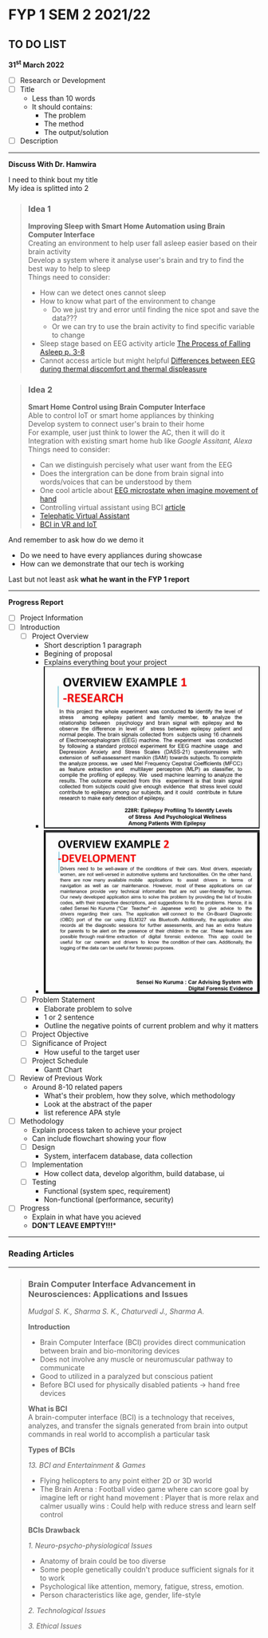 # FYP 1 SEM 2 2021/22

## TO DO LIST

**31<sup>st</sup> March 2022**
- [ ] Research or Development
- [ ] Title
  - Less than 10 words
  - It should contains:
    - The problem
    - The method
    - The output/solution
- [ ] Description

***

**Discuss With Dr. Hamwira**

I need to think bout my title  
My idea is splitted into 2

> ### Idea 1
> **Improving Sleep with Smart Home Automation using Brain Computer Interface**  
> Creating an environment to help user fall asleep easier based on their brain activity  
> Develop a system where it analyse user's brain and try to find the best way to help to sleep  
> Things need to consider:  
> - How can we detect ones cannot sleep
> - How to know what part of the environment to change
>   - Do we just try and error until finding the nice spot and save the data???
>   - Or we can try to use the brain activity to find specific variable to change
> - Sleep stage based on EEG activity article [The Process of Falling Asleep p. 3-8](https://sci-hub.se/10.1053/smrv.2001.0145)
> - Cannot access article but might helpful [Differences between EEG during thermal discomfort and thermal displeasure](https://www.sciencedirect.com/science/article/abs/pii/S0360132321006211)

> ### Idea 2
> **Smart Home Control using Brain Computer Interface**  
> Able to control IoT or smart home appliances by thinking  
> Develop system to connect user's brain to their home  
> For example, user just think to lower the AC, then it will do it  
> Integration with existing smart home hub like *Google Assitant, Alexa*  
> Things need to consider:  
> - Can we distinguish percisely what user want from the EEG
> - Does the intergration can be done from brain signal into words/voices that can be understood by them
> - One cool article about [EEG microstate when imagine movement of hand](https://sci-hub.se/10.1080/24699322.2017.1389404)
> - Controlling virtual assistant using BCI [article](assets/BCI-control-of-virtual-assistant.pdf)
> - [Telephatic Virtual Assistant](https://ieeexplore.ieee.org/abstract/document/8824886)
> - [BCI in VR and IoT](https://sci-hub.se/10.1109/ACCESS.2018.2809453)

And remember to ask how do we demo it
- Do we need to have every appliances during showcase
- How can we demonstrate that our tech is working

Last but not least ask **what he want in the FYP 1 report**

***

**Progress Report**

- [ ] Project Information
- [ ] Introduction
  - [ ] Project Overview
    - Short description 1 paragraph
    - Begining of proposal
    - Explains everything bout your project
    - ![Research Example](assets/Screenshot-2022-03-18-092515.png)
    - ![Development Example](assets/Project-statement-development-example.png)
  - [ ] Problem Statement
    - Elaborate problem to solve
    - 1 or 2 sentence
    - Outline the negative points of current problem and why it matters
  - [ ] Project Objective
  - [ ] Significance of Project
    - How useful to the target user
  - [ ] Project Schedule
    - Gantt Chart
- [ ] Review of Previous Work
  - Around 8-10 related papers
    - What's their problem, how they solve, which methodology
    - Look at the abstract of the paper
    - list reference APA style
- [ ] Methodology
  - Explain process taken to achieve your project
  - Can include flowchart showing your flow
  - [ ] Design
    - System, interfacem database, data collection
  - [ ] Implementation
    - How collect data, develop algorithm, build database, ui
  - [ ] Testing
    - Functional (system spec, requirement)
    - Non-functional (performance, security)
- [ ] Progress
  - Explain in what have you acieved
  - **DON'T LEAVE EMPTY!!!***

***

### Reading Articles

***

> ### Brain Computer Interface Advancement in Neurosciences: Applications and Issues
> *Mudgal S. K., Sharma S. K., Chaturvedi J., Sharma A.*
>
> **Introduction**  
> - Brain Computer Interface (BCI) provides direct communication between brain and bio-monitoring devices
> - Does not involve any muscle or neuromuscular pathway to communicate
> - Good to utilized in a paralyzed but conscious patient
> - Before BCI used for physically disabled patients -> hand free devices
> 
> **What is BCI**  
> A brain-computer interface (BCI) is a technology that receives, analyzes, and transfer the signals generated from brain into output commands in real world to accomplish a particular task
>
> **Types of BCIs**  
> 
> *13. BCI and Entertainment & Games*
> - Flying helicopters to any point either 2D or 3D world
> - The Brain Arena
>   : Football video game where can score goal by imagine left or  right hand movement
>   : Player that is more relax and calmer usually wins
>   : Could help with reduce stress and learn self control
>
> **BCIs Drawback**
>
> *1. Neuro-psycho-physiological Issues*
> - Anatomy of brain could be too diverse
> - Some people genetically couldn't produce sufficient signals for it to work
> - Psychological like attention, memory, fatigue, stress, emotion.
> - Person characteristics like age, gender, life-style
>
> *2. Technological Issues*
>
> *3. Ethical Issues*
> 
